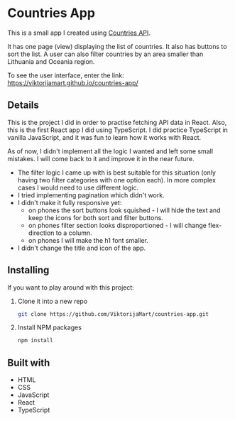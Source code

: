 # **Countries App**

This is a small app I created using [Countries API](https://restcountries.com/). 

It has one page (view) displaying the list of countries. It also has buttons to sort the list. A user can also filter countries by an area smaller than Lithuania and Oceania region.

To see the user interface, enter the link: https://viktorijamart.github.io/countries-app/

## **Details**

This is the project I did in order to practise fetching API data in React. Also, this is the first React app I did using TypeScript. I did practice TypeScript in vanilla JavaScript, and it was fun to learn how it works with React.

As of now, I didn't implement all the logic I wanted and left some small mistakes. I will come back to it and improve it in the near future.

- The filter logic I came up with is best suitable for this situation (only having two filter categories with one option each). In more complex cases I would need to use different logic.
- I tried implementing pagination which didn't work.
- I didn't make it fully responsive yet:
  -  on phones the sort buttons look squished - I will hide the text and keep the icons for both sort and filter buttons.
  -  on phones filter section looks disproportioned - I will change flex-direction to a column.
  -  on phones I will make the h1 font smaller.
-  I didn't change the title and icon of the app.

## Installing

If you want to play around with this project: 

1. Clone it into a new repo
    ```sh
    git clone https://github.com/ViktorijaMart/countries-app.git
    ```
2. Install NPM packages
    ```sh
    npm install
    ```
    
## Built with

- HTML
- CSS
- JavaScript
- React
- TypeScript


